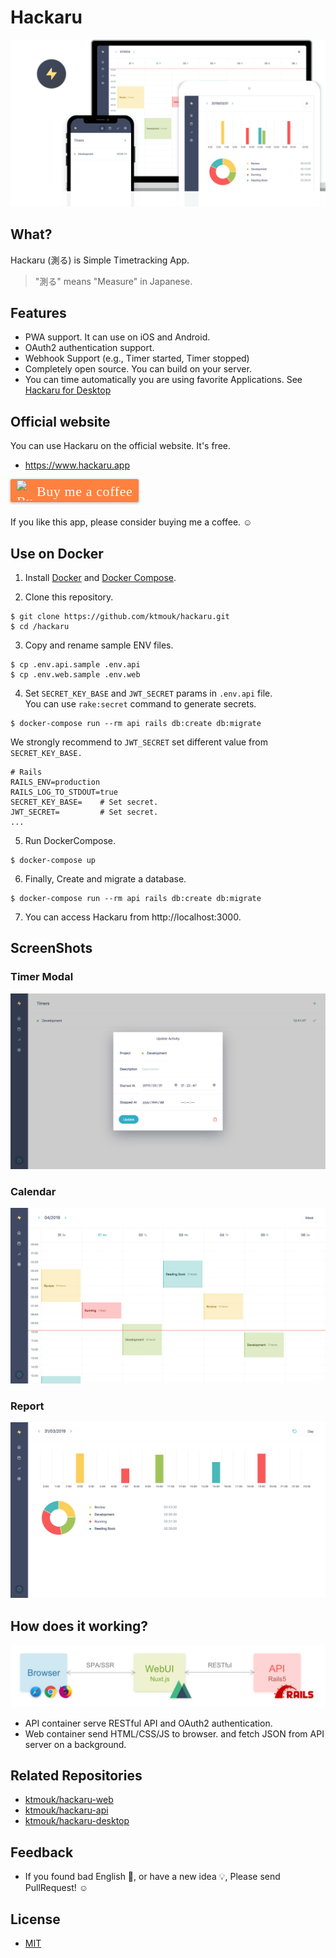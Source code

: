 # Hackaru

![Header](./docs/images/header.png)

## What?
Hackaru (測る) is Simple Timetracking App.  
> "測る" means "Measure" in Japanese.

## Features

- PWA support. It can use on iOS and Android.
- OAuth2 authentication support.
- Webhook Support (e.g., Timer started, Timer stopped)
- Completely open source. You can build on your server.
- You can time automatically you are using favorite Applications. See [Hackaru for Desktop](https://github.com/ktmouk/hackaru-desktop)

## Official website
You can use Hackaru on the official website. It's free.
- https://www.hackaru.app

<style>.bmc-button img{width: 27px !important;margin-bottom: 1px !important;box-shadow: none !important;border: none !important;vertical-align: middle !important;}.bmc-button{line-height: 36px !important;height:37px !important;text-decoration: none !important;display:inline-flex !important;color:#ffffff !important;background-color:#FF813F !important;border-radius: 3px !important;border: 1px solid transparent !important;padding: 1px 9px !important;font-size: 22px !important;letter-spacing: 0.6px !important;box-shadow: 0px 1px 2px rgba(190, 190, 190, 0.5) !important;-webkit-box-shadow: 0px 1px 2px 2px rgba(190, 190, 190, 0.5) !important;margin: 0 auto !important;font-family:'Cookie', cursive !important;-webkit-box-sizing: border-box !important;box-sizing: border-box !important;-o-transition: 0.3s all linear !important;-webkit-transition: 0.3s all linear !important;-moz-transition: 0.3s all linear !important;-ms-transition: 0.3s all linear !important;transition: 0.3s all linear !important;}.bmc-button:hover, .bmc-button:active, .bmc-button:focus {-webkit-box-shadow: 0px 1px 2px 2px rgba(190, 190, 190, 0.5) !important;text-decoration: none !important;box-shadow: 0px 1px 2px 2px rgba(190, 190, 190, 0.5) !important;opacity: 0.85 !important;color:#ffffff !important;}</style><link href="https://fonts.googleapis.com/css?family=Cookie" rel="stylesheet"><a target="_blank" class="bmc-button" href="https://www.buymeacoffee.com/T4KDHBPV6"><img src="https://www.buymeacoffee.com/assets/img/BMC-btn-logo.svg" alt="Buy me a coffee"><span style="margin-left:5px">Buy me a coffee</span></a>  
If you like this app, please consider buying me a coffee. :relaxed:

## Use on Docker

1. Install [Docker](https://docs.docker.com/install/) and [Docker Compose](https://docs.docker.com/compose/install/).

2. Clone this repository.
```
$ git clone https://github.com/ktmouk/hackaru.git
$ cd /hackaru
```

3. Copy and rename sample ENV files.
```
$ cp .env.api.sample .env.api
$ cp .env.web.sample .env.web
```

4. Set `SECRET_KEY_BASE` and `JWT_SECRET` params in `.env.api` file.  
You can use `rake:secret` command to generate secrets.  
```
$ docker-compose run --rm api rails db:create db:migrate
```
We strongly recommend to `JWT_SECRET` set different value from `SECRET_KEY_BASE.`  
```
# Rails
RAILS_ENV=production
RAILS_LOG_TO_STDOUT=true
SECRET_KEY_BASE=    # Set secret.
JWT_SECRET=         # Set secret.
...
```
5. Run DockerCompose.
```
$ docker-compose up
```
6. Finally, Create and migrate a database.
```
$ docker-compose run --rm api rails db:create db:migrate
```
7. You can access Hackaru from http://localhost:3000.

## ScreenShots

### Timer Modal
![Timer Modal](./docs/images/home_screen.png)
### Calendar
![Calendar](./docs/images/calendar_screen.png)
### Report
![Report](./docs/images/report_screen.png)

## How does it working?
![Architecture](./docs/images/architecture.png)

- API container serve RESTful API and OAuth2 authentication.
- Web container send HTML/CSS/JS to browser. and fetch JSON from API server on a background.

## Related Repositories
- [ktmouk/hackaru-web](https://github.com/ktmouk/hackaru-web)
- [ktmouk/hackaru-api](https://github.com/ktmouk/hackaru-api)
- [ktmouk/hackaru-desktop](https://github.com/ktmouk/hackaru-desktop)

## Feedback
- If you found bad English :memo:, or have a new idea :bulb:, Please send PullRequest! :relaxed:

## License
- [MIT](./LICENSE)

